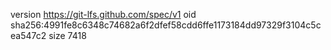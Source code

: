 version https://git-lfs.github.com/spec/v1
oid sha256:4991fe8c6348c74682a6f2dfef58cdd6ffe1173184dd97329f3104c5cea547c2
size 7418
